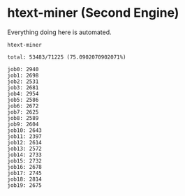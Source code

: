 # htext-miner (Second Engine)

Everything doing here is automated.

```
htext-miner

total: 53483/71225 (75.0902070902071%)

job0: 2940
job1: 2698
job2: 2531
job3: 2681
job4: 2954
job5: 2586
job6: 2672
job7: 2625
job8: 2589
job9: 2604
job10: 2643
job11: 2397
job12: 2614
job13: 2572
job14: 2733
job15: 2732
job16: 2678
job17: 2745
job18: 2814
job19: 2675
```
